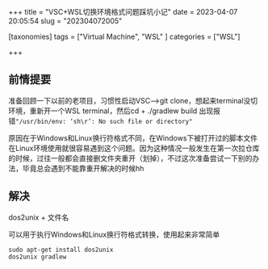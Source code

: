 +++
title = "VSC+WSL切换环境格式问题踩坑小记"
date = 2023-04-07 20:05:54
slug = "202304072005"

[taxonomies]
tags = ["Virtual Machine", "WSL" ]
categories = ["WSL"]

+++

<!-- more -->

## 前情提要

准备回顾一下以前的老项目，习惯性启动VSC-->git clone，想起来terminal没切环境，重新开一个WSL terminal，然后cd + ./gradlew build 出现报错`"/usr/bin/env: ‘sh\r’: No such file or directory"`

原因在于Windows和Linux换行符格式不同，在Windows下被打开过的脚本文件在Linux环境使用就很容易遇到这个问题。因为这种情况一般发生在第一次拉仓库的时候，过往一般都会直接删文件夹重开（划掉），不过这次准备尝试一下别的办法，毕竟总会遇到不能靠重开解决的时候hh

## 解决

dos2unix + 文件名

可以用于执行Windows和Linux换行符格式转换，使用起来非常简单

```
sudo apt-get install dos2unix
dos2unix gradlew
```

